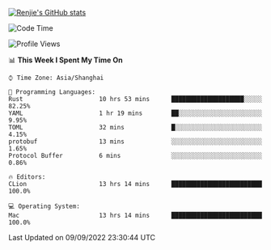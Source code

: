 [![Renjie's GitHub stats](https://github-readme-stats.vercel.app/api?username=liurenjie1024&show_icons=true&theme=chartreuse-dark)](https://github.com/anuraghazra/github-readme-stats)

<!--START_SECTION:waka-->
![Code Time](http://img.shields.io/badge/Code%20Time-150%20hrs%2011%20mins-blue)

![Profile Views](http://img.shields.io/badge/Profile%20Views-9-blue)

📊 **This Week I Spent My Time On** 

```text
⌚︎ Time Zone: Asia/Shanghai

💬 Programming Languages: 
Rust                     10 hrs 53 mins      ████████████████████░░░░░   82.25% 
YAML                     1 hr 19 mins        ██░░░░░░░░░░░░░░░░░░░░░░░   9.95% 
TOML                     32 mins             █░░░░░░░░░░░░░░░░░░░░░░░░   4.15% 
protobuf                 13 mins             ░░░░░░░░░░░░░░░░░░░░░░░░░   1.65% 
Protocol Buffer          6 mins              ░░░░░░░░░░░░░░░░░░░░░░░░░   0.86%

🔥 Editors: 
CLion                    13 hrs 14 mins      █████████████████████████   100.0%

💻 Operating System: 
Mac                      13 hrs 14 mins      █████████████████████████   100.0%

```


 Last Updated on 09/09/2022 23:30:44 UTC
<!--END_SECTION:waka-->

